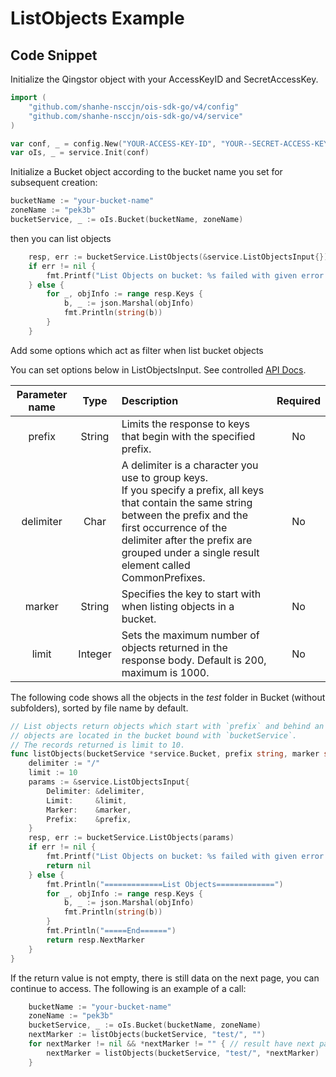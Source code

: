 # ListObjects Example

## Code Snippet

Initialize the Qingstor object with your AccessKeyID and SecretAccessKey.

```go
import (
	"github.com/shanhe-nsccjn/ois-sdk-go/v4/config"
	"github.com/shanhe-nsccjn/ois-sdk-go/v4/service"
)

var conf, _ = config.New("YOUR-ACCESS-KEY-ID", "YOUR--SECRET-ACCESS-KEY")
var oIs, _ = service.Init(conf)
```

Initialize a Bucket object according to the bucket name you set for subsequent creation:

```go
bucketName := "your-bucket-name"
zoneName := "pek3b"
bucketService, _ := oIs.Bucket(bucketName, zoneName)
```

then you can list objects

```go
    resp, err := bucketService.ListObjects(&service.ListObjectsInput{})
    if err != nil {
        fmt.Printf("List Objects on bucket: %s failed with given error: %s\n", bucketName, err)
    } else {
        for _, objInfo := range resp.Keys {
            b, _ := json.Marshal(objInfo)
            fmt.Println(string(b))
        }
    }
```

Add some options which act as filter when list bucket objects

You can set options below in ListObjectsInput. See controlled [API Docs](https://docsv3.shanhe.com/ois/api/bucket/get).

| Parameter name |  Type   | Description                                                                                                                                                                                                                                                         | Required |
| :------------: | :-----: | :------------------------------------------------------------------------------------------------------------------------------------------------------------------------------------------------------------------------------------------------------------------ | :------: |
|     prefix     | String  | Limits the response to keys that begin with the specified prefix.                                                                                                                                                                                                   |    No    |
|   delimiter    |  Char   | A delimiter is a character you use to group keys.<br/>If you specify a prefix, all keys that contain the same string between the prefix and the first occurrence of the delimiter after the prefix are grouped under a single result element called CommonPrefixes. |    No    |
|     marker     | String  | Specifies the key to start with when listing objects in a bucket.                                                                                                                                                                                                   |    No    |
|     limit      | Integer | Sets the maximum number of objects returned in the response body. Default is 200, maximum is 1000.                                                                                                                                                                  |    No    |

The following code shows all the objects in the *test* folder in Bucket (without subfolders), sorted by file name by default.

```go
// List objects return objects which start with `prefix` and behind an object named `marker`.
// objects are located in the bucket bound with `bucketService`.
// The records returned is limit to 10.
func listObjects(bucketService *service.Bucket, prefix string, marker string) *string {
	delimiter := "/"
	limit := 10
	params := &service.ListObjectsInput{
		Delimiter: &delimiter,
		Limit:     &limit,
		Marker:    &marker,
		Prefix:    &prefix,
	}
	resp, err := bucketService.ListObjects(params)
	if err != nil {
		fmt.Printf("List Objects on bucket: %s failed with given error: %s\n", *bucketService.Properties.BucketName, err)
		return nil
	} else {
		fmt.Println("=============List Objects=============")
		for _, objInfo := range resp.Keys {
			b, _ := json.Marshal(objInfo)
			fmt.Println(string(b))
		}
		fmt.Println("=====End======")
		return resp.NextMarker
	}
}
```

If the return value is not empty, there is still data on the next page, you can continue to access. The following is an example of a call:

```go
	bucketName := "your-bucket-name"
	zoneName := "pek3b"
	bucketService, _ := oIs.Bucket(bucketName, zoneName)
	nextMarker := listObjects(bucketService, "test/", "")
	for nextMarker != nil && *nextMarker != "" { // result have next page
		nextMarker = listObjects(bucketService, "test/", *nextMarker)
	}
```
